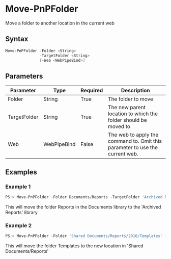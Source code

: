 # Move-PnPFolder
Move a folder to another location in the current web
## Syntax
```powershell
Move-PnPFolder -Folder <String>
               -TargetFolder <String>
               [-Web <WebPipeBind>]
```


## Parameters
Parameter|Type|Required|Description
---------|----|--------|-----------
|Folder|String|True|The folder to move|
|TargetFolder|String|True|The new parent location to which the folder should be moved to|
|Web|WebPipeBind|False|The web to apply the command to. Omit this parameter to use the current web.|
## Examples

### Example 1
```powershell
PS:> Move-PnPFolder -Folder Documents/Reports -TargetFolder 'Archived Reports'
```
This will move the folder Reports in the Documents library to the 'Archived Reports' library

### Example 2
```powershell
PS:> Move-PnPFolder -Folder 'Shared Documents/Reports/2016/Templates' -TargetFolder 'Shared Documents/Reports'
```
This will move the folder Templates to the new location in 'Shared Documents/Reports'
